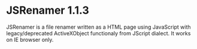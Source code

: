 # JSRenamer 1.1.3
JSRenamer is a file renamer written as a HTML page using JavaScript with legacy/deprecated ActiveXObject functionaly from JScript dialect. It works on IE browser only.
